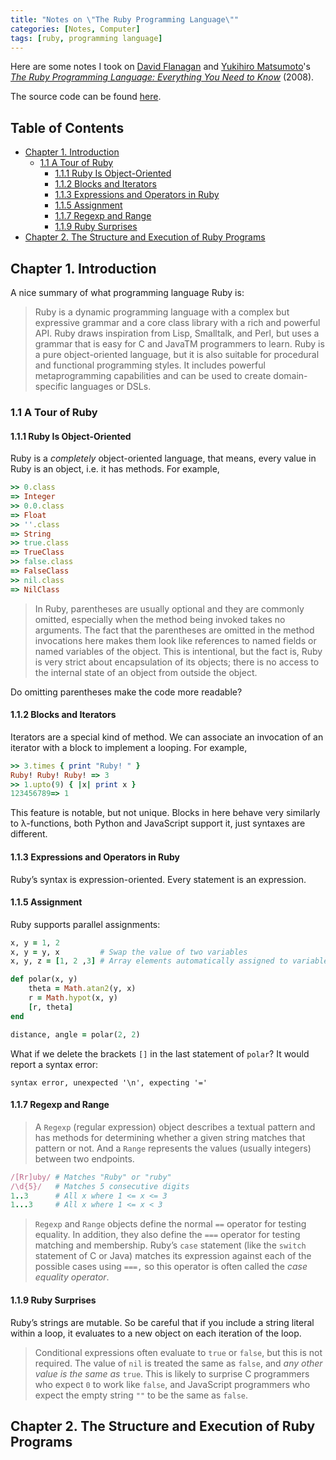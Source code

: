 ```yaml
---
title: "Notes on \"The Ruby Programming Language\""
categories: [Notes, Computer]
tags: [ruby, programming language]
---
```


Here are some notes I took on [David Flanagan](https://davidflanagan.com/) and [Yukihiro Matsumoto](https://github.com/matz)'s [*The Ruby Programming Language: Everything You Need to Know*](https://www.amazon.com/dp/0596516177) (2008).

The source code can be found [here](https://github.com/ngzhio/trpl).

## Table of Contents <!-- omit in toc -->

- [Chapter 1. Introduction](#chapter-1-introduction)
  - [1.1 A Tour of Ruby](#11-a-tour-of-ruby)
    - [1.1.1 Ruby Is Object-Oriented](#111-ruby-is-object-oriented)
    - [1.1.2 Blocks and Iterators](#112-blocks-and-iterators)
    - [1.1.3 Expressions and Operators in Ruby](#113-expressions-and-operators-in-ruby)
    - [1.1.5 Assignment](#115-assignment)
    - [1.1.7 Regexp and Range](#117-regexp-and-range)
    - [1.1.9 Ruby Surprises](#119-ruby-surprises)
- [Chapter 2. The Structure and Execution of Ruby Programs](#chapter-2-the-structure-and-execution-of-ruby-programs)

## Chapter 1. Introduction

A nice summary of what programming language Ruby is:

> Ruby is a dynamic programming language with a complex but expressive grammar and a core class library with a rich and powerful API. Ruby draws inspiration from Lisp, Smalltalk, and Perl, but uses a grammar that is easy for C and JavaTM programmers to learn. Ruby is a pure object-oriented language, but it is also suitable for procedural and functional programming styles. It includes powerful metaprogramming capabilities and can be used to create domain-specific languages or DSLs.

### 1.1 A Tour of Ruby

#### 1.1.1 Ruby Is Object-Oriented

Ruby is a *completely* object-oriented language, that means, every value in Ruby is an object, i.e. it has methods. For example,

```ruby
>> 0.class
=> Integer
>> 0.0.class
=> Float
>> ''.class
=> String
>> true.class
=> TrueClass
>> false.class
=> FalseClass
>> nil.class
=> NilClass
```

> In Ruby, parentheses are usually optional and they are commonly omitted, especially when the method being invoked takes no arguments. The fact that the parentheses are omitted in the method invocations here makes them look like references to named fields or named variables of the object. This is intentional, but the fact is, Ruby is very strict about encapsulation of its objects; there is no access to the internal state of an object from outside the object.

Do omitting parentheses make the code more readable?

#### 1.1.2 Blocks and Iterators

Iterators are a special kind of method. We can associate an invocation of an iterator with a block to implement a looping. For example,

```ruby
>> 3.times { print "Ruby! " }
Ruby! Ruby! Ruby! => 3
>> 1.upto(9) { |x| print x }
123456789=> 1
```

This feature is notable, but not unique. Blocks in here behave very similarly to λ-functions, both Python and JavaScript support it, just syntaxes are different.

#### 1.1.3 Expressions and Operators in Ruby

Ruby’s syntax is expression-oriented. Every statement is an expression.

#### 1.1.5 Assignment

Ruby supports parallel assignments:

```ruby
x, y = 1, 2
x, y = y, x         # Swap the value of two variables
x, y, z = [1, 2 ,3] # Array elements automatically assigned to variables

def polar(x, y)
    theta = Math.atan2(y, x)
    r = Math.hypot(x, y)
    [r, theta]
end

distance, angle = polar(2, 2)
```

What if we delete the brackets `[]` in the last statement of `polar`? It would report a syntax error:

    syntax error, unexpected '\n', expecting '='

#### 1.1.7 Regexp and Range

> A `Regexp` (regular expression) object describes a textual pattern and has methods for determining whether a given string matches that pattern or not. And a `Range` represents the values (usually integers) between two endpoints.

```ruby
/[Rr]uby/ # Matches "Ruby" or "ruby"
/\d{5}/   # Matches 5 consecutive digits
1..3      # All x where 1 <= x <= 3
1...3     # All x where 1 <= x < 3
```

> `Regexp` and `Range` objects define the normal `==` operator for testing equality. In addition, they also define the `===` operator for testing matching and membership. Ruby’s `case` statement (like the `switch` statement of C or Java) matches its expression against each of the possible cases using `===,` so this operator is often called the *case equality operator*.

#### 1.1.9 Ruby Surprises

Ruby’s strings are mutable. So be careful that if you include a string literal within a loop, it evaluates to a new object on each iteration of the loop.

> Conditional expressions often evaluate to `true` or `false`, but this is not required. The value of `nil` is treated the same as `false`, and *any other value is the same as* `true`. This is likely to surprise C programmers who expect `0` to work like `false`, and JavaScript programmers who expect the empty string `""` to be the same as `false`.

## Chapter 2. The Structure and Execution of Ruby Programs
